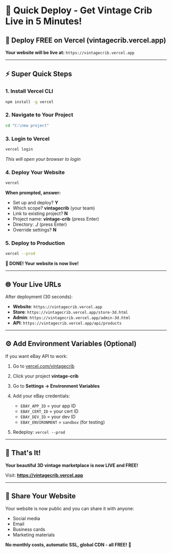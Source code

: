 # 🚀 Quick Deploy - Get Vintage Crib Live in 5 Minutes!

## 🎯 Deploy FREE on Vercel (vintagecrib.vercel.app)

**Your website will be live at:** `https://vintagecrib.vercel.app`

---

## ⚡ Super Quick Steps

### 1. Install Vercel CLI
```bash
npm install -g vercel
```

### 2. Navigate to Your Project
```bash
cd "C:\new project"
```

### 3. Login to Vercel
```bash
vercel login
```
*This will open your browser to login*

### 4. Deploy Your Website
```bash
vercel
```

**When prompted, answer:**
- Set up and deploy? **Y**
- Which scope? **vintagecrib** (your team)
- Link to existing project? **N** 
- Project name: **vintage-crib** (press Enter)
- Directory: **./** (press Enter)
- Override settings? **N**

### 5. Deploy to Production
```bash
vercel --prod
```

**🎉 DONE! Your website is now live!**

---

## 🌐 Your Live URLs

After deployment (30 seconds):
- **Website**: `https://vintagecrib.vercel.app`
- **Store**: `https://vintagecrib.vercel.app/store-3d.html`  
- **Admin**: `https://vintagecrib.vercel.app/admin-3d.html`
- **API**: `https://vintagecrib.vercel.app/api/products`

---

## ⚙️ Add Environment Variables (Optional)

If you want eBay API to work:

1. Go to [vercel.com/vintagecrib](https://vercel.com/vintagecrib)
2. Click your project **vintage-crib**
3. Go to **Settings → Environment Variables**
4. Add your eBay credentials:
   - `EBAY_APP_ID` = your app ID
   - `EBAY_CERT_ID` = your cert ID  
   - `EBAY_DEV_ID` = your dev ID
   - `EBAY_ENVIRONMENT` = `sandbox` (for testing)

5. Redeploy: `vercel --prod`

---

## 🎯 That's It!

**Your beautiful 3D vintage marketplace is now LIVE and FREE!**

Visit: **https://vintagecrib.vercel.app**

---

## 📱 Share Your Website

Your website is now public and you can share it with anyone:
- Social media
- Email
- Business cards
- Marketing materials

**No monthly costs, automatic SSL, global CDN - all FREE! 🌟**
